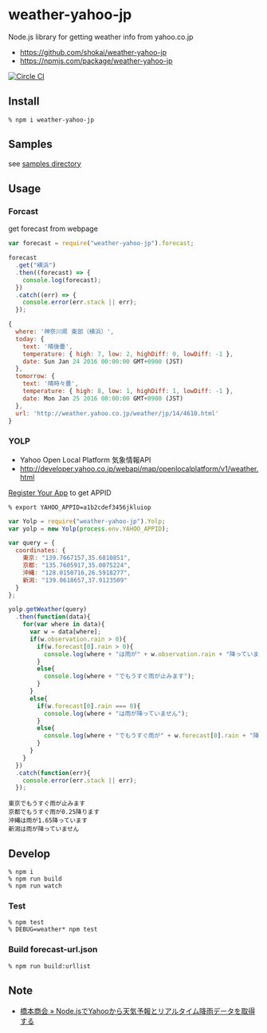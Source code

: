 # weather-yahoo-jp
Node.js library for getting weather info from yahoo.co.jp

- https://github.com/shokai/weather-yahoo-jp
- https://npmjs.com/package/weather-yahoo-jp

[![Circle CI](https://circleci.com/gh/shokai/weather-yahoo-jp.svg?style=svg)](https://circleci.com/gh/shokai/weather-yahoo-jp)

## Install

    % npm i weather-yahoo-jp


## Samples

see [samples directory](https://github.com/shokai/weather-yahoo-jp/tree/master/samples)


## Usage

### Forcast
get forecast from webpage

```javascript
var forecast = require("weather-yahoo-jp").forecast;

forecast
  .get("横浜")
  .then((forecast) => {
    console.log(forecast);
  })
  .catch((err) => {
    console.error(err.stack || err);
  });
```

```javascript
{
  where: '神奈川県 東部（横浜）',
  today: {
    text: '晴後曇',
    temperature: { high: 7, low: 2, highDiff: 0, lowDiff: -1 },
    date: Sun Jan 24 2016 00:00:00 GMT+0900 (JST)
  },
  tomorrow: {
    text: '晴時々曇',
    temperature: { high: 8, low: 1, highDiff: 1, lowDiff: -1 },
    date: Mon Jan 25 2016 00:00:00 GMT+0900 (JST)
  },
  url: 'http://weather.yahoo.co.jp/weather/jp/14/4610.html'
}
```


### YOLP

- Yahoo Open Local Platform 気象情報API
- http://developer.yahoo.co.jp/webapi/map/openlocalplatform/v1/weather.html


[Register Your App](https://e.developer.yahoo.co.jp/register) to get APPID


    % export YAHOO_APPID=a1b2cdef3456jkluiop


```javascript
var Yolp = require("weather-yahoo-jp").Yolp;
var yolp = new Yolp(process.env.YAHOO_APPID);

var query = {
  coordinates: {
    東京: "139.7667157,35.6810851",
    京都: "135.7605917,35.0075224",
    沖縄: "128.0150716,26.5918277",
    新潟: "139.0618657,37.9123509"
  }
};

yolp.getWeather(query)
  .then(function(data){
    for(var where in data){
      var w = data[where];
      if(w.observation.rain > 0){
        if(w.forecast[0].rain > 0){
          console.log(where + "は雨が" + w.observation.rain + "降っています");
        }
        else{
          console.log(where + "でもうすぐ雨が止みます");
        }
      }
      else{
        if(w.forecast[0].rain === 0){
          console.log(where + "は雨が降っていません");
        }
        else{
          console.log(where + "でもうすぐ雨が" + w.forecast[0].rain + "降ります");
        }
      }
    }
  })
  .catch(function(err){
    console.error(err.stack || err);
  });
```

```
東京でもうすぐ雨が止みます
京都でもうすぐ雨が0.25降ります
沖縄は雨が1.65降っています
新潟は雨が降っていません
```


## Develop

    % npm i
    % npm run build
    % npm run watch

### Test

    % npm test
    % DEBUG=weather* npm test

### Build forecast-url.json

    % npm run build:urllist

## Note

- [橋本商会 » Node.jsでYahooから天気予報とリアルタイム降雨データを取得する](http://shokai.org/blog/archives/10542)
